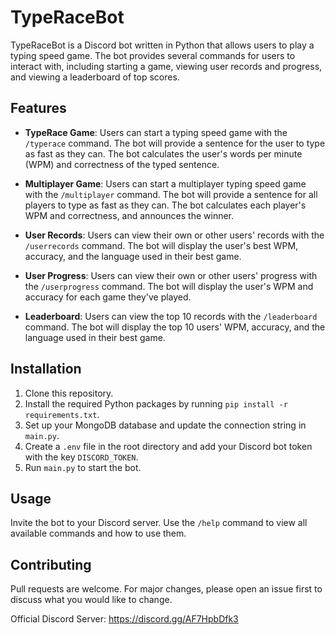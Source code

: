 # TypeRaceBot

TypeRaceBot is a Discord bot written in Python that allows users to play a typing speed game. The bot provides several commands for users to interact with, including starting a game, viewing user records and progress, and viewing a leaderboard of top scores.

## Features

- **TypeRace Game**: Users can start a typing speed game with the `/typerace` command. The bot will provide a sentence for the user to type as fast as they can. The bot calculates the user's words per minute (WPM) and correctness of the typed sentence.

- **Multiplayer Game**: Users can start a multiplayer typing speed game with the `/multiplayer` command. The bot will provide a sentence for all players to type as fast as they can. The bot calculates each player's WPM and correctness, and announces the winner.

- **User Records**: Users can view their own or other users' records with the `/userrecords` command. The bot will display the user's best WPM, accuracy, and the language used in their best game.

- **User Progress**: Users can view their own or other users' progress with the `/userprogress` command. The bot will display the user's WPM and accuracy for each game they've played.

- **Leaderboard**: Users can view the top 10 records with the `/leaderboard` command. The bot will display the top 10 users' WPM, accuracy, and the language used in their best game.

## Installation

1. Clone this repository.
2. Install the required Python packages by running `pip install -r requirements.txt`.
3. Set up your MongoDB database and update the connection string in `main.py`.
4. Create a `.env` file in the root directory and add your Discord bot token with the key `DISCORD_TOKEN`.
5. Run `main.py` to start the bot.

## Usage

Invite the bot to your Discord server. Use the `/help` command to view all available commands and how to use them.

## Contributing

Pull requests are welcome. For major changes, please open an issue first to discuss what you would like to change.

Official Discord Server:
https://discord.gg/AF7HpbDfk3
